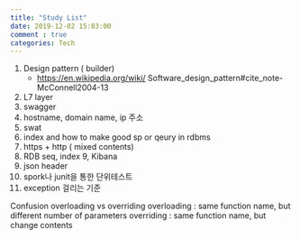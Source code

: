 ```yaml
---
title: "Study List"
date: 2019-12-02 15:03:00
comment : true
categories: Tech
---
```


1. Design pattern ( builder)
   -  https://en.wikipedia.org/wiki/  Software_design_pattern#cite_note-McConnell2004-13
2. L7 layer
3. swagger
4. hostname, domain name, ip 주소
5.  swat
6. index and how to make good sp or qeury in rdbms
7.  https + http ( mixed contents)
8. RDB seq, index
9, Kibana
10. json header
12. spork나 junit을 통한 단위테스트
13. exception 걸리는 기준

Confusion
overloading vs overriding
overloading : same function name, but different number of parameters
overriding : same function name, but change contents